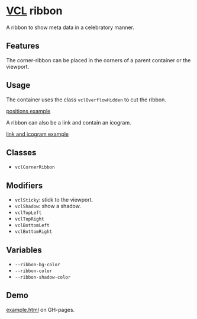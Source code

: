 # [VCL](https://github.com/vcl/doc) ribbon

A ribbon to show meta data in a celebratory manner.

## Features

The corner-ribbon can be placed in the corners of a parent container or the
viewport.

## Usage

The container uses the class `vclOverflowHidden` to cut the ribbon.

[positions example](/demo/example-corner-positions.html)

A ribbon can also be a link and contain an icogram.

[link and icogram example](/demo/example-link.html)

## Classes

- `vclCornerRibbon`

## Modifiers

- `vclSticky`: stick to the viewport.
- `vclShadow`: show a shadow.
- `vclTopLeft`
- `vclTopRight`
- `vclBottomLeft`
- `vclBottomRight`

## Variables

- `--ribbon-bg-color`
- `--ribbon-color`
- `--ribbon-shadow-color`

## Demo

[example.html](/demo/example.html) on GH-pages.
